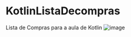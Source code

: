 # KotlinListaDecompras
Lista de Compras para a aula de Kotlin 
![image](https://github.com/luluramos/KotlinListaDecompras/assets/159389337/172eb3db-615a-4f0a-a648-c69a53163339)
